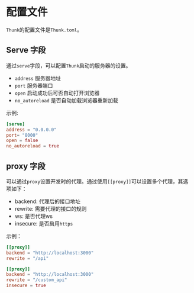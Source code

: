 # 配置文件

`Thunk`的配置文件是`Thunk.toml`。

## Serve 字段

通过`serve`字段，可以配置`Thunk`启动的服务器的设置。
* `address`  服务器地址
* `port`     服务器端口
* `open`     启动成功后可否自动打开浏览器
* `no_autoreload`  是否自动加载浏览器重新加载

示例:
```toml Trunk.toml
[serve]
address = "0.0.0.0"
port= "8000"
open = false
no_autoreload = true
```

## proxy 字段

可以通过`proxy`设置开发时的代理。通过使用`[[proxy]]`可以设置多个代理，其选项如下：

* backend: 代理后的接口地址
* rewrite: 需要代理的接口的规则
* ws:  是否代理ws
* insecure:  是否启用`https`

示例：
```toml Trunk.toml
[[proxy]]
backend = "http://localhost:3000"
rewrite = "/api"

[[proxy]]
backend = "http://localhost:3000"
rewrite = "/custom_api"
insecure = true
```
